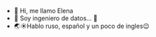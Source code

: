 - 👋 Hi, me llamo Elena
- 👀 Soy ingeniero de datos... 🧾
- 🌏☀️Hablo ruso, español y un poco de ingles😉 


